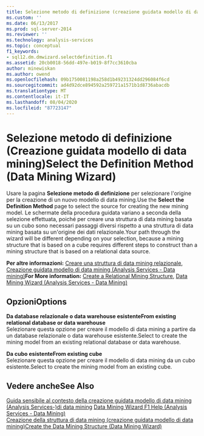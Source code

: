 ```yaml
---
title: Selezione metodo di definizione (creazione guidata modello di data mining) | Microsoft Docs
ms.custom: ''
ms.date: 06/13/2017
ms.prod: sql-server-2014
ms.reviewer: ''
ms.technology: analysis-services
ms.topic: conceptual
f1_keywords:
- sql12.dm.dmwizard.selectdefinition.f1
ms.assetid: 20cb0018-56dd-497e-b019-8f7cc3610cba
author: minewiskan
ms.author: owend
ms.openlocfilehash: 09b1750081198a258d1b49231324dd296084f6cd
ms.sourcegitcommit: ad4d92dce894592a259721a1571b1d8736abacdb
ms.translationtype: MT
ms.contentlocale: it-IT
ms.lasthandoff: 08/04/2020
ms.locfileid: "87723147"
---
```

# <a name="select-the-definition-method-data-mining-wizard"></a><span data-ttu-id="e39a2-102">Selezione metodo di definizione (Creazione guidata modello di data mining)</span><span class="sxs-lookup"><span data-stu-id="e39a2-102">Select the Definition Method (Data Mining Wizard)</span></span>
  <span data-ttu-id="e39a2-103">Usare la pagina **Selezione metodo di definizione** per selezionare l'origine per la creazione di un nuovo modello di data mining.</span><span class="sxs-lookup"><span data-stu-id="e39a2-103">Use the **Select the Definition Method** page to select the source for creating the new mining model.</span></span> <span data-ttu-id="e39a2-104">Le schermate della procedura guidata variano a seconda della selezione effettuata, poiché per creare una struttura di data mining basata su un cubo sono necessari passaggi diversi rispetto a una struttura di data mining basata su un'origine dei dati relazionale.</span><span class="sxs-lookup"><span data-stu-id="e39a2-104">Your path through the wizard will be different depending on your selection, because a mining structure that is based on a cube requires different steps to construct than a mining structure that is based on a relational data source.</span></span>  
  
 <span data-ttu-id="e39a2-105">**Per altre informazioni:** [Creare una struttura di data mining relazionale](data-mining/create-a-relational-mining-structure.md), [Creazione guidata modello di data mining &#40;Analysis Services - Data mining&#41;](data-mining/data-mining-wizard-analysis-services-data-mining.md)</span><span class="sxs-lookup"><span data-stu-id="e39a2-105">**For More information:** [Create a Relational Mining Structure](data-mining/create-a-relational-mining-structure.md), [Data Mining Wizard &#40;Analysis Services - Data Mining&#41;](data-mining/data-mining-wizard-analysis-services-data-mining.md)</span></span>  
  
## <a name="options"></a><span data-ttu-id="e39a2-106">Opzioni</span><span class="sxs-lookup"><span data-stu-id="e39a2-106">Options</span></span>  
 <span data-ttu-id="e39a2-107">**Da database relazionale o data warehouse esistente**</span><span class="sxs-lookup"><span data-stu-id="e39a2-107">**From existing relational database or data warehouse**</span></span>  
 <span data-ttu-id="e39a2-108">Selezionare questa opzione per creare il modello di data mining a partire da un database relazionale o data warehouse esistente.</span><span class="sxs-lookup"><span data-stu-id="e39a2-108">Select to create the mining model from an existing relational database or data warehouse.</span></span>  
  
 <span data-ttu-id="e39a2-109">**Da cubo esistente**</span><span class="sxs-lookup"><span data-stu-id="e39a2-109">**From existing cube**</span></span>  
 <span data-ttu-id="e39a2-110">Selezionare questa opzione per creare il modello di data mining da un cubo esistente.</span><span class="sxs-lookup"><span data-stu-id="e39a2-110">Select to create the mining model from an existing cube.</span></span>  
  
## <a name="see-also"></a><span data-ttu-id="e39a2-111">Vedere anche</span><span class="sxs-lookup"><span data-stu-id="e39a2-111">See Also</span></span>  
 <span data-ttu-id="e39a2-112">[Guida sensibile al contesto della creazione guidata modello di data mining &#40;Analysis Services-&#41;di data mining](data-mining-wizard-f1-help-analysis-services-data-mining.md) </span><span class="sxs-lookup"><span data-stu-id="e39a2-112">[Data Mining Wizard F1 Help &#40;Analysis Services - Data Mining&#41;](data-mining-wizard-f1-help-analysis-services-data-mining.md) </span></span>  
 [<span data-ttu-id="e39a2-113">Creazione della struttura di data mining &#40;creazione guidata modello di data mining&#41;</span><span class="sxs-lookup"><span data-stu-id="e39a2-113">Create the Data Mining Structure &#40;Data Mining Wizard&#41;</span></span>](create-the-data-mining-structure-data-mining-wizard.md)  
  
  
